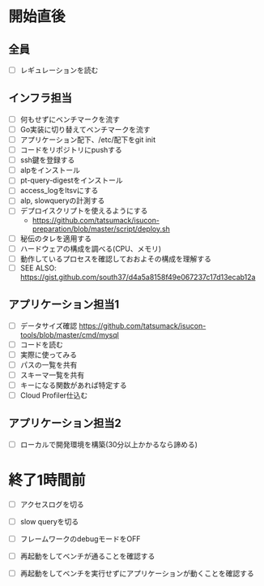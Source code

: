 # 開始直後

## 全員
- [ ] レギュレーションを読む

## インフラ担当
- [ ] 何もせずにベンチマークを流す
- [ ] Go実装に切り替えてベンチマークを流す
- [ ] アプリケーション配下、/etc/配下をgit init
- [ ] コードをリポジトリにpushする
- [ ] ssh鍵を登録する
- [ ] alpをインストール
- [ ] pt-query-digestをインストール
- [ ] access_logをltsvにする
- [ ] alp, slowqueryの計測する
- [ ] デプロイスクリプトを使えるようにする 
  - https://github.com/tatsumack/isucon-preparation/blob/master/script/deploy.sh
- [ ] 秘伝のタレを適用する
- [ ] ハードウェアの構成を調べる(CPU、メモリ)
- [ ] 動作しているプロセスを確認しておおよその構成を理解する
- [ ] SEE ALSO: https://gist.github.com/south37/d4a5a8158f49e067237c17d13ecab12a

## アプリケーション担当1
- [ ] データサイズ確認 https://github.com/tatsumack/isucon-tools/blob/master/cmd/mysql
- [ ] コードを読む
- [ ] 実際に使ってみる
- [ ] パスの一覧を共有
- [ ] スキーマ一覧を共有
- [ ] キーになる関数があれば特定する
- [ ] Cloud Profiler仕込む

## アプリケーション担当2
- [ ] ローカルで開発環境を構築(30分以上かかるなら諦める)

# 終了1時間前
- [ ] アクセスログを切る
- [ ] slow queryを切る
- [ ] フレームワークのdebugモードをOFF
- [ ] 再起動をしてベンチが通ることを確認する
- [ ] 再起動をしてベンチを実行せずにアプリケーションが動くことを確認する



